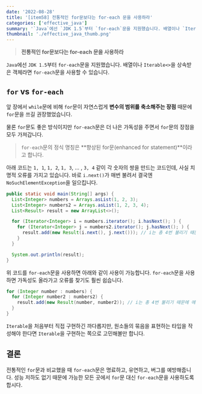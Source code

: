 ```yaml
---
date: '2022-08-28'
title: '[item58] 전통적인 for문보다는 for-each 문을 사용하라'
categories: ['effective_java']
summary: '`Java`에선 `JDK 1.5`부터 `for-each`문을 지원했습니다. 배열이나 `Iterable<>`을 상속받은 객체라면 `for-each`문을 사용할 수 있습니다.'
thumbnail: './effective_java_thumb.png'
---
```


> **전통적인 for문보다는 for-each 문을 사용하라**

`Java`에선 `JDK 1.5`부터 `for-each`문을 지원했습니다. 배열이나 `Iterable<>`을 상속받은 객체라면 `for-each`문을 사용할 수 있습니다.

## `for` vs `for-each`
앞 장에서 `while`문에 비해 `for`문이 자연스럽게 **변수의 범위를 축소해주는 장점** 때문에 `for`문을 쓰길 권장했었습니다.

물론 `for`문도 좋은 방식이지만 `for-each`문은 더 나은 가독성을 주면서 `for`문의 장점을 모두 가져갑니다.

> `for-each`문의 정식 명칭은 **향상된 for문(enhanced for statement)**이라고 합니다.

아래 코드는 `1, 1`, `1, 2`, `1, 3`, ... , `3, 4` 같이 각 숫자의 쌍을 만드는 코드인데, 사실 치명적 오류를 가지고 있습니다. 바로 `i.next()`가 매번 불려서 결국엔 `NoSuchElementException`을 일으킵니다.
```java
public static void main(String[] args) {
  List<Integer> numbers = Arrays.asList(1, 2, 3);
  List<Integer> numbers2 = Arrays.asList(1, 2, 3, 4);
  List<Result> result = new ArrayList<>();

  for (Iterator<Integer> i = numbers.iterator(); i.hasNext(); ) {
    for (Iterator<Integer> j = numbers2.iterator(); j.hasNext(); ) {
      result.add(new Result(i.next(), j.next())); // i는 총 4번 불리기 때문에 에러가 발생한다.
    }
  }

  System.out.println(result);
}
```

위 코드를 `for-each`문을 사용하면 아래와 같이 사용이 가능합니다. `for-each`문을 사용하면 가독성도 올라가고 오류를 찾기도 훨씬 쉽습니다.
```java
for (Integer number : numbers) {
  for (Integer number2 : numbers2) {
    result.add(new Result(number, number2)); // i는 총 4번 불리기 때문에 에러가 발생한다.
  }
}
```

`Iterable`을 처음부터 직접 구현하긴 까다롭지만, 원소들의 묶음을 표현하는 타입을 작성해야 한다면 `Iterable`을 구현하는 쪽으로 고민해볼만 합니다.

## 결론
전통적인 `for`문과 비교했을 때 `for-each`문은 명료하고, 유연하고, 버그를 예방해줍니다. 성능 저하도 없기 때문에 가능한 모든 곳에서 `for`문 대신 `for-each`문을 사용하도록 합시다.